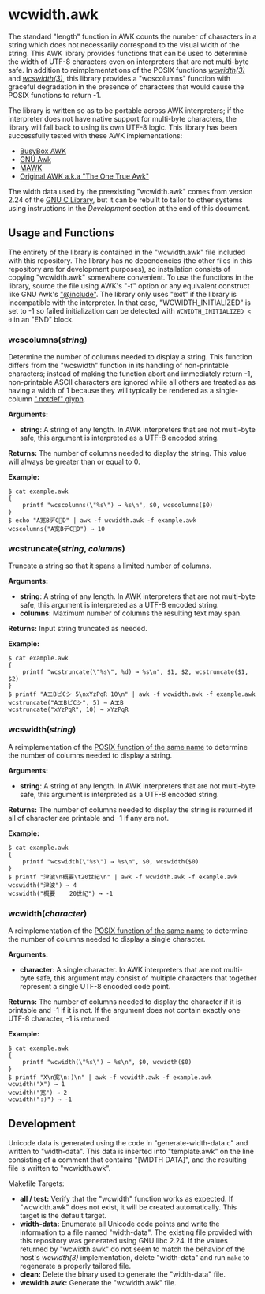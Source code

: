 wcwidth.awk
===========

The standard "length" function in AWK counts the number of characters in a
string which does not necessarily correspond to the visual width of the string.
This AWK library provides functions that can be used to determine the width of
UTF-8 characters even on interpreters that are not multi-byte safe. In addition
to reimplementations of the POSIX functions [_wcwidth(3)_][wcwidth.3] and
[_wcswidth(3)_][wcswidth.3], this library provides a "wcscolumns" function with
graceful degradation in the presence of characters that would cause the POSIX
functions to return -1.

The library is written so as to be portable across AWK interpreters; if the
interpreter does not have native support for multi-byte characters, the library
will fall back to using its own UTF-8 logic. This library has been successfully
tested with these AWK implementations:

- [BusyBox AWK][busybox]
- [GNU Awk][gawk]
- [MAWK][mawk]
- [Original AWK a.k.a "The One True Awk"][original-awk]

The width data used by the preexisting "wcwidth.awk" comes from version 2.24 of
the [GNU C Library][glibc], but it can be rebuilt to tailor to other systems
using instructions in the _Development_ section at the end of this document.

  [wcwidth.3]: http://pubs.opengroup.org/onlinepubs/9699919799/functions/wcwidth.html
  [wcswidth.3]: http://pubs.opengroup.org/onlinepubs/9699919799/functions/wcswidth.html
  [busybox]: https://busybox.net/
  [gawk]: https://www.gnu.org/software/gawk/
  [mawk]: http://invisible-island.net/mawk/mawk.html
  [original-awk]: https://packages.debian.org/wheezy/original-awk
  [glibc]: https://www.gnu.org/software/libc/

Usage and Functions
-------------------

The entirety of the library is contained in the "wcwidth.awk" file included
with this repository. The library has no dependencies (the other files in this
repository are for development purposes), so installation consists of copying
"wcwidth.awk" somewhere convenient. To use the functions in the library, source
the file using AWK's "-f" option or any equivalent construct like GNU Awk's
["@include"][gawk-include]. The library only uses "exit" if the library is
incompatible with the interpreter. In that case, "WCWIDTH_INITIALIZED" is set
to -1 so failed initialization can be detected with `WCWIDTH_INITIALIZED < 0`
in an "END" block.

  [gawk-include]: https://www.gnu.org/software/gawk/manual/html_node/Include-Files.html

### wcscolumns(_string_) ###

Determine the number of columns needed to display a string. This function
differs from the "wcswidth" function in its handling of non-printable
characters; instead of making the function abort and immediately return -1,
non-printable ASCII characters are ignored while all others are treated as as
having a width of 1 because they will typically be rendered as a single-column
[".notdef" glyph][notdef-glyph].

  [notdef-glyph]: https://www.microsoft.com/typography/otspec/recom.htm

**Arguments:**
- **string**: A string of any length. In AWK interpreters that are not
  multi-byte safe, this argument is interpreted as a UTF-8 encoded string.

**Returns:** The number of columns needed to display the string. This value will
always be greater than or equal to 0.

**Example:**

    $ cat example.awk
    {
        printf "wcscolumns(\"%s\") → %s\n", $0, wcscolumns($0)
    }
    $ echo "A宽BデC🦀D" | awk -f wcwidth.awk -f example.awk
    wcscolumns("A宽BデC🦀D") → 10

### wcstruncate(_string_, _columns_) ###

Truncate a string so that it spans a limited number of columns.

**Arguments:**
- **string**: A string of any length. In AWK interpreters that are not
  multi-byte safe, this argument is interpreted as a UTF-8 encoded string.
- **columns**: Maximum number of columns the resulting text may span.

**Returns:** Input string truncated as needed.

**Example:**

    $ cat example.awk
    {
        printf "wcstruncate(\"%s\", %d) → %s\n", $1, $2, wcstruncate($1, $2)
    }
    $ printf "AエBビCシ 5\nxYzPqR 10\n" | awk -f wcwidth.awk -f example.awk
    wcstruncate("AエBビCシ", 5) → AエB
    wcstruncate("xYzPqR", 10) → xYzPqR

### wcswidth(_string_) ###

A reimplementation of the [POSIX function of the same name][wcswidth.3] to
determine the number of columns needed to display a string.

**Arguments:**
- **string**: A string of any length. In AWK interpreters that are not
  multi-byte safe, this argument is interpreted as a UTF-8 encoded string.

**Returns:** The number of columns needed to display the string is returned if
all of character are printable and -1 if any are not.

**Example:**

    $ cat example.awk
    {
        printf "wcswidth(\"%s\") → %s\n", $0, wcswidth($0)
    }
    $ printf "津波\n概要\t20世紀\n" | awk -f wcwidth.awk -f example.awk
    wcswidth("津波") → 4
    wcswidth("概要	20世紀") → -1

### wcwidth(_character_) ###

A reimplementation of the [POSIX function of the same name][wcwidth.3] to
determine the number of columns needed to display a single character.

**Arguments:**
- **character**: A single character. In AWK interpreters that are not
  multi-byte safe, this argument may consist of multiple characters that
  together represent a single UTF-8 encoded code point.

**Returns:** The number of columns needed to display the character if it is
printable and -1 if it is not. If the argument does not contain exactly one
UTF-8 character, -1 is returned.

**Example:**

    $ cat example.awk
    {
        printf "wcwidth(\"%s\") → %s\n", $0, wcwidth($0)
    }
    $ printf "X\n宽\n:)\n" | awk -f wcwidth.awk -f example.awk
    wcwidth("X") → 1
    wcwidth("宽") → 2
    wcwidth(":)") → -1

Development
-----------

Unicode data is generated using the code in "generate-width-data.c" and written
to "width-data". This data is inserted into "template.awk" on the line
consisting of a comment that contains "[WIDTH DATA]", and the resulting file is
written to "wcwidth.awk".

Makefile Targets:

- **all / test:** Verify that the "wcwidth" function works as expected. If
  "wcwidth.awk" does not exist, it will be created automatically. This target
  is the default target.
- **width-data:** Enumerate all Unicode code points and write the information
  to a file named "width-data". The existing file provided with this repository
  was generated using GNU libc 2.24. If the values returned by "wcwidth.awk" do
  not seem to match the behavior of the host's _wcwidth(3)_ implementation,
  delete "width-data" and run `make` to regenerate a properly tailored file.
- **clean:** Delete the binary used to generate the "width-data" file.
- **wcwidth.awk:** Generate the "wcwidth.awk" file.
